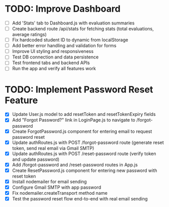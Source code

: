 # TODO: Improve Dashboard

- [ ] Add 'Stats' tab to Dashboard.js with evaluation summaries
- [ ] Create backend route /api/stats for fetching stats (total evaluations, average ratings)
- [ ] Fix hardcoded student ID to dynamic from localStorage
- [ ] Add better error handling and validation for forms
- [ ] Improve UI styling and responsiveness
- [ ] Test DB connection and data persistence
- [ ] Test frontend tabs and backend APIs
- [ ] Run the app and verify all features work

# TODO: Implement Password Reset Feature

- [x] Update User.js model to add resetToken and resetTokenExpiry fields
- [x] Add "Forgot Password?" link in LoginPage.js to navigate to /forgot-password
- [x] Create ForgotPassword.js component for entering email to request password reset
- [x] Update authRoutes.js with POST /forgot-password route (generate reset token, send real email via Gmail SMTP)
- [x] Update authRoutes.js with POST /reset-password route (verify token and update password)
- [x] Add /forgot-password and /reset-password routes in App.js
- [x] Create ResetPassword.js component for entering new password with reset token
- [x] Install nodemailer for email sending
- [x] Configure Gmail SMTP with app password
- [x] Fix nodemailer.createTransport method name
- [x] Test the password reset flow end-to-end with real email sending
